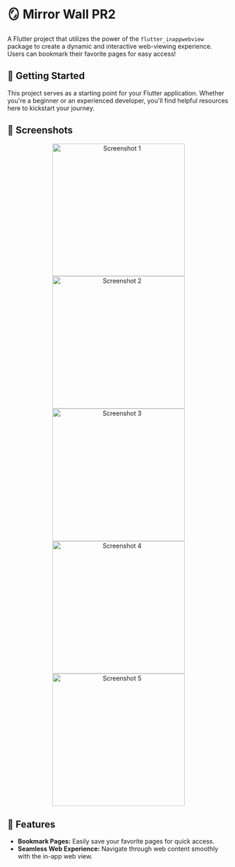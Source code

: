 # 🪞 Mirror Wall PR2

A Flutter project that utilizes the power of the `flutter_inappwebview` package to create a dynamic and interactive web-viewing experience. Users can bookmark their favorite pages for easy access!

## 🚀 Getting Started

This project serves as a starting point for your Flutter application. Whether you're a beginner or an experienced developer, you'll find helpful resources here to kickstart your journey.




<h2>📸 Screenshots</h2>
<div align="center">
    <img src="https://github.com/user-attachments/assets/d781a196-9244-4487-ace4-157ab817bb87"
 width="300" alt="Screenshot 1">
    <img src="https://github.com/user-attachments/assets/6accd1e8-53ee-4a75-a391-e4009e8c2063
" width="300" alt="Screenshot 2">
    <img src="https://github.com/user-attachments/assets/f75e02bf-e008-47bc-8630-6382723ca985" width="300" alt="Screenshot 3">
    <img src="https://github.com/user-attachments/assets/577d1d10-a2b3-4302-abab-21502683b219" width="300" alt="Screenshot 4">
    <img src="https://github.com/user-attachments/assets/79ffc1e2-0472-45b8-b101-666f05cd05cd" width="300" alt="Screenshot 5">
  
</div>

## 🌟 Features

- **Bookmark Pages:** Easily save your favorite pages for quick access.
- **Seamless Web Experience:** Navigate through web content smoothly with the in-app web view.
